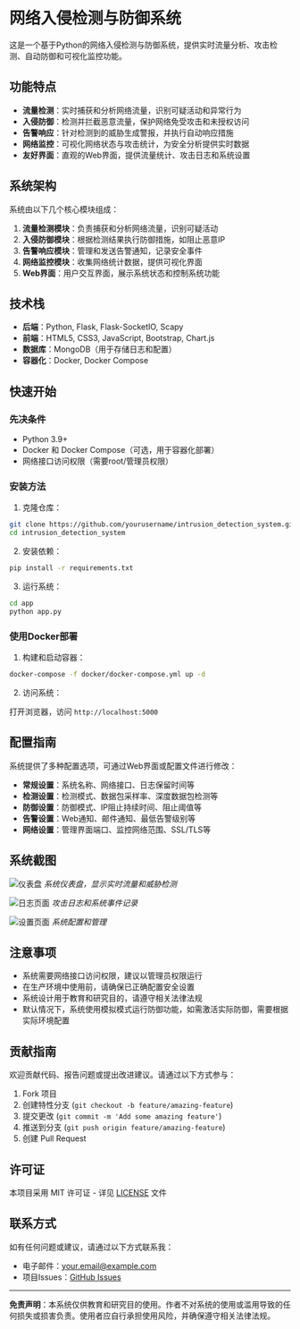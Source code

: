 # 网络入侵检测与防御系统

这是一个基于Python的网络入侵检测与防御系统，提供实时流量分析、攻击检测、自动防御和可视化监控功能。

## 功能特点

- **流量检测**：实时捕获和分析网络流量，识别可疑活动和异常行为
- **入侵防御**：检测并拦截恶意流量，保护网络免受攻击和未授权访问
- **告警响应**：针对检测到的威胁生成警报，并执行自动响应措施
- **网络监控**：可视化网络状态与攻击统计，为安全分析提供实时数据
- **友好界面**：直观的Web界面，提供流量统计、攻击日志和系统设置

## 系统架构

系统由以下几个核心模块组成：

1. **流量检测模块**：负责捕获和分析网络流量，识别可疑活动
2. **入侵防御模块**：根据检测结果执行防御措施，如阻止恶意IP
3. **告警响应模块**：管理和发送告警通知，记录安全事件
4. **网络监控模块**：收集网络统计数据，提供可视化界面
5. **Web界面**：用户交互界面，展示系统状态和控制系统功能

## 技术栈

- **后端**：Python, Flask, Flask-SocketIO, Scapy
- **前端**：HTML5, CSS3, JavaScript, Bootstrap, Chart.js
- **数据库**：MongoDB（用于存储日志和配置）
- **容器化**：Docker, Docker Compose

## 快速开始

### 先决条件

- Python 3.9+
- Docker 和 Docker Compose（可选，用于容器化部署）
- 网络接口访问权限（需要root/管理员权限）

### 安装方法

1. 克隆仓库：

```bash
git clone https://github.com/yourusername/intrusion_detection_system.git
cd intrusion_detection_system
```

2. 安装依赖：

```bash
pip install -r requirements.txt
```

3. 运行系统：

```bash
cd app
python app.py
```

### 使用Docker部署

1. 构建和启动容器：

```bash
docker-compose -f docker/docker-compose.yml up -d
```

2. 访问系统：

打开浏览器，访问 `http://localhost:5000`

## 配置指南

系统提供了多种配置选项，可通过Web界面或配置文件进行修改：

- **常规设置**：系统名称、网络接口、日志保留时间等
- **检测设置**：检测模式、数据包采样率、深度数据包检测等
- **防御设置**：防御模式、IP阻止持续时间、阻止阈值等
- **告警设置**：Web通知、邮件通知、最低告警级别等
- **网络设置**：管理界面端口、监控网络范围、SSL/TLS等

## 系统截图

![仪表盘](docs/images/dashboard.png)
*系统仪表盘，显示实时流量和威胁检测*

![日志页面](docs/images/logs.png)
*攻击日志和系统事件记录*

![设置页面](docs/images/settings.png)
*系统配置和管理*

## 注意事项

- 系统需要网络接口访问权限，建议以管理员权限运行
- 在生产环境中使用前，请确保已正确配置安全设置
- 系统设计用于教育和研究目的，请遵守相关法律法规
- 默认情况下，系统使用模拟模式运行防御功能，如需激活实际防御，需要根据实际环境配置

## 贡献指南

欢迎贡献代码、报告问题或提出改进建议。请通过以下方式参与：

1. Fork 项目
2. 创建特性分支 (`git checkout -b feature/amazing-feature`)
3. 提交更改 (`git commit -m 'Add some amazing feature'`)
4. 推送到分支 (`git push origin feature/amazing-feature`)
5. 创建 Pull Request

## 许可证

本项目采用 MIT 许可证 - 详见 [LICENSE](LICENSE) 文件

## 联系方式

如有任何问题或建议，请通过以下方式联系我：

- 电子邮件：your.email@example.com
- 项目Issues：[GitHub Issues](https://github.com/yourusername/intrusion_detection_system/issues)

---

**免责声明**：本系统仅供教育和研究目的使用。作者不对系统的使用或滥用导致的任何损失或损害负责。使用者应自行承担使用风险，并确保遵守相关法律法规。
